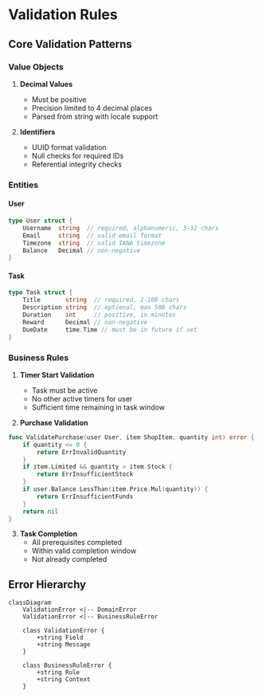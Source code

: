 # Validation Rules

## Core Validation Patterns

### Value Objects
1. **Decimal Values**
   - Must be positive
   - Precision limited to 4 decimal places
   - Parsed from string with locale support

2. **Identifiers**
   - UUID format validation
   - Null checks for required IDs
   - Referential integrity checks

### Entities

#### User
```go
type User struct {
    Username  string  // required, alphanumeric, 3-32 chars
    Email     string  // valid email format
    Timezone  string  // valid IANA timezone
    Balance   Decimal // non-negative
}
```

#### Task
```go
type Task struct {
    Title       string  // required, 1-100 chars
    Description string  // optional, max 500 chars
    Duration    int     // positive, in minutes
    Reward      Decimal // non-negative
    DueDate     time.Time // must be in future if set
}
```

### Business Rules

1. **Timer Start Validation**
   - Task must be active
   - No other active timers for user
   - Sufficient time remaining in task window

2. **Purchase Validation**
```go
func ValidatePurchase(user User, item ShopItem, quantity int) error {
    if quantity <= 0 {
        return ErrInvalidQuantity
    }
    if item.Limited && quantity > item.Stock {
        return ErrInsufficientStock
    }
    if user.Balance.LessThan(item.Price.Mul(quantity)) {
        return ErrInsufficientFunds
    }
    return nil
}
```

3. **Task Completion**
   - All prerequisites completed
   - Within valid completion window
   - Not already completed

## Error Hierarchy
```mermaid
classDiagram
    ValidationError <|-- DomainError
    ValidationError <|-- BusinessRuleError
    
    class ValidationError {
        +string Field
        +string Message
    }
    
    class BusinessRuleError {
        +string Rule
        +string Context
    }